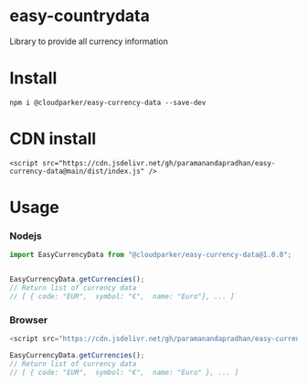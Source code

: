 # easy-countrydata
Library to provide all currency information

# Install 

```
npm i @cloudparker/easy-currency-data --save-dev
```

# CDN install

```
<script src="https://cdn.jsdelivr.net/gh/paramanandapradhan/easy-currency-data@main/dist/index.js" />
```

# Usage

### Nodejs
```js
import EasyCurrencyData from "@cloudparker/easy-currency-data@1.0.0";


EasyCurrencyData.getCurrencies();
// Return list of currency data 
// [ { code: "EUR",  symbol: "€",  name: "Euro"}, ... ]

```

### Browser
```js
<script src="https://cdn.jsdelivr.net/gh/paramanandapradhan/easy-currency-data@main/dist/index.js" />

EasyCurrencyData.getCurrencies();
// Return list of currency data 
// [ { code: "EUR",  symbol: "€",  name: "Euro" }, ... ]

```
